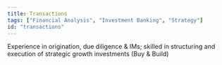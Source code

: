 ```yaml
---
title: Transactions
tags: ["Financial Analysis", "Investment Banking", "Strategy"]
id: "transactions"
---
```


 Experience in origination, due diligence & IMs; skilled in structuring and execution of strategic growth investments (Buy & Build)